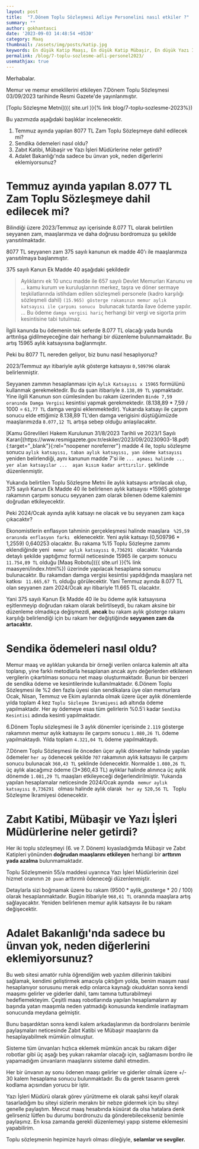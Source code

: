 ```yaml
---
layout: post
title:  "7.Dönem Toplu Sözleşmesi Adliye Personelini nasıl etkiler ?"
summary: ""
author: gokhantasci
date: '2023-09-03 14:48:54 +0530'
category: Maaş
thumbnail: /assets/img/posts/katip.jpg
keywords: En düşük Katip Maaşı, En düşük Katip Mübaşir, En düşük Yazı İşleri Müdürü Maaşı, Katip Maaşı, Mübaşir Maaşı, Yazı İşleri Müdürü Maaşı
permalink: /blog/7-toplu-sozlesme-adli-personel2023/
usemathjax: true
---
```



<p>Merhabalar.</p>
<p>Memur ve memur emeklilerini etkileyen 7.Dönem Toplu Sözleşmesi 03/09/2023 tarihinde Resmi Gazete'de yayınlanmıştır. </p>
[Toplu Sözleşme Metni]({{ site.url }}{% link blog/7-toplu-sozlesme-2023%})
<p></p>
<p>Bu yazımızda aşağıdaki başlıklar incelenecektir.</p>
<ol> 
    <li> Temmuz ayında yapılan 8077 TL Zam Toplu Sözleşmeye dahil edilecek mi?</li> 
    <li> Sendika ödemeleri nasıl oldu? </li> 
    <li> Zabıt Katibi, Mübaşir ve Yazı İşleri Müdürlerine neler getirdi? </li> 
    <li> Adalet Bakanlığı'nda sadece bu ünvan yok, neden diğerlerini eklemiyorsunuz? </li> 
</ol>

<h1> Temmuz ayında yapılan 8.077 TL Zam Toplu Sözleşmeye dahil edilecek mi? </h1>

<p>Bilindiği üzere 2023/Temmuz ayı içerisinde 8.077 TL olarak belirtilen seyyanen zam, maaşlarımıza ve daha doğrusu bordromuza şu şekilde yansıtılmaktadır.</p>
<p>
8077 TL seyyanen zam 375 sayılı kanunun ek madde 40'ı ile maaşlarımıza yansıtılmaya başlanmıştır.</p>
<p>375 sayılı Kanun Ek Madde 40 aşağıdaki şekildedir</p>

<blockquote> <p>Aylıklarını ek 10 uncu madde ile 657 sayılı Devlet Memurları Kanunu ve ... kamu kurum ve kuruluşlarının merkez, taşra ve döner sermaye teşkilatlarında istihdam edilen sözleşmeli personele (kadro karşılığı sözleşmeli dahil) <code class="highlighter-rouge">(15.965) gösterge rakamının memur aylık katsayısı ile çarpımı sonucu </code> bulunacak tutarda ilave ödeme yapılır. ...  Bu ödeme <code class="highlighter-rouge">damga vergisi hariç</code> herhangi bir vergi ve sigorta prim kesintisine tabi tutulmaz. </p> </blockquote>

<p>İlgili kanunda bu ödemenin tek seferde 8.077 TL olacağı yada bunda arttırılışa gidilmeyeceğine dair herhangi bir düzenleme bulunmamaktadır. Bu artış 15965 aylık katsayısına bağlanmıştır.</p>
<p>Peki bu 8077 TL nereden geliyor, biz bunu nasıl hesaplıyoruz?</p>
<p>2023/Temmuz ayı itibariyle aylık gösterge katsayısı <code class="highlighter-rouge">0,509796</code> olarak belirlenmiştir.</p>
<p>Seyyanen zammın hesaplanması için <code class="highlighter-rouge">Aylık Katsayısı x 15965</code> formülünü kullanmak gerekmektedir. Bu da şuan itibariyle <code class="highlighter-rouge">8.138,89 TL</code> yapmaktadır. Yine ilgili Kanunun son cümlesinden bu rakam üzerinden <code class="highlighter-rouge">Binde 7,59 oranında Damga Vergisi</code> kesintisi yapmak gerekmektedir. (8.138,89 * 7,59 / 1000 = <code class="highlighter-rouge">61,77 TL</code> damga vergisi eklenmektedir). Yukarıda katsayı ile çarpım sonucu elde ettiğimiz 8.138,89 TL'den damga verigisini düştüğümüzde maaşlarımızda <code class="highlighter-rouge">8.077,12 TL</code> artışa sebep olduğu anlaşılacaktır.</p>

<p>[Kamu Görevlileri Hakem Kurulunun 31/8/2023 Tarihli ve 2023/1 Sayılı Kararı](https://www.resmigazete.gov.tr/eskiler/2023/09/20230903-18.pdf){:target="_blank"}{:rel="noopener noreferrer"} madde 4 ile, toplu sözleşme sonucu <code class="highlighter-rouge">aylık katsayısı, taban aylık katsayısı, yan ödeme katsayısı</code> yeniden belirlendiği, aynı kanunun madde 7'si ile <code class="highlighter-rouge">... aşması halinde ... yer alan katsayılar ...  aşan kısım kadar arttırılır.</code> şeklinde düzenlenmiştir.  </p>

<p>Yukarıda belirtilen Toplu Sözleşme Metni ile aylık katsayısı artırılacak olup, 375 sayılı Kanun Ek Madde 40 ile belirlenen aylık katsayısı *15965 gösterge rakamının çarpımı sonucu seyyanen zam olarak bilenen ödeme kalemini doğrudan etkileyecektir. </p>

<p>Peki 2024/Ocak ayında aylık katsayı ne olacak ve bu seyyanen zam kaça çıkacaktır?</p>
<p>Ekonomistlerin enflasyon tahminin gerçekleşmesi halinde maaşlara <code class="highlighter-rouge"> %25,59 oranında enflasyon farkı </code> eklenecektir. Yeni aylık katsayı (0,509796 * 1,2559) 0,640253 olacaktır. Bu rakama %15 Toplu Sözleşme zammı eklendiğinde yeni <code class="highlighter-rouge"> memur aylık katsayısı 0,736291 </code> olacaktır. Yukarıda detaylı şekilde yaptığımız formül neticesinde 15965 ile çarpımı sonucu <code class="highlighter-rouge"> 11.754,89 TL</code> olduğu [Maaş Robotu]({{ site.url }}{% link maasyeni/index.html%}) üzerinde yapılacak hesaplama sonucu bulunacaktır. Bu rakamdan damga vergisi kesintisi yapıldığında maaşlara net katkısı <code class="highlighter-rouge"> 11.665,67 TL</code> olduğu görülecektir. Yani Temmuz ayında 8.077 TL olan seyyanen zam 2024/Ocak ayı itibariyle 11.665 TL olacaktır.</p>
<p>Yani 375 sayılı Kanun Ek Madde 40 ile bu ödeme aylık katsayısına eşitlenmeyip doğrudan rakam olarak belirtilseydi, bu rakam aksine bir düzenleme olmadıkça değişmezdi, <strong> ancak </strong> bu rakam aylık gösterge rakamı karşılığı belirlendiği için bu rakam her değiştiğinde <strong>seyyanen zam da artacaktır.</strong></p>

<h1> Sendika ödemeleri nasıl oldu? </h1>

<p>Memur maaş ve aylıkları yukarıda bir örneği verilen onlarca kalemin alt alta toplanıp, yine farklı metodlarla hesaplanan ancak aynı değerlerden etkilenen vergilerin çıkartılması sonucu net maaşı oluşturmaktadır. Bunun bir benzeri de sendika ödeme ve kesintilerinde kullanılmaktadır. 6.Dönem Toplu Sözleşmesi ile %2 den fazla üyesi olan sendikalara üye olan memurlara Ocak, Nisan, Temmuz ve Ekim aylarında olmak üzere üçer aylık dönemlerde yılda toplam 4 kez <code class="highlighter-rouge">Toplu Sözleşme İkramiyesi</code> adı altında ödeme yapılmaktadır. Her ay ödemeye esas tüm gelirlerin %0.5'i kadar  <code class="highlighter-rouge">Sendika Kesintisi</code> adında kesinti yapılmaktadır.</p>

<p>6.Dönem Toplu sözleşmesi ile 3 aylık dönemler içerisinde <code class="highlighter-rouge">2.119</code> gösterge rakamının memur aylık katsayısı ile çarpımı sonucu <code class="highlighter-rouge">1.080,26 TL</code> ödeme yapılmaktaydı. Yılda toplam <code class="highlighter-rouge">4.321,04 TL</code> ödeme yapılmaktaydı.</p>

<p>7.Dönem Toplu Sözleşmesi ile önceden üçer aylık dönemler halinde yapılan ödemeler <code class="highlighter-rouge">her ay</code> ödenecek şekilde <code class="highlighter-rouge">707</code> rakamının aylık katsayısı ile çarpımı sonucu bulunacak <code class="highlighter-rouge">360,43 TL</code> şeklinde ödenecektir. Normalde <code class="highlighter-rouge">1.080,26 TL</code> üç aylık alacağımız ödeme (3*360,43 TL)  aylıklar halinde alınınca üç aylık dönemde <code class="highlighter-rouge">1.081,29 TL</code> maaşları etkileyeceği değerlendirilmiştir. Yukarıda yapılan hesaplamalar neticesinde 2024/Ocak ayında <code class="highlighter-rouge"> memur aylık katsayısı 0,736291 </code> olması halinde aylık olarak <code class="highlighter-rouge"> her ay 520,56 TL </code> Toplu Sözleşme İkramiyesi ödenecektir.</p>

<h1> Zabıt Katibi, Mübaşir ve Yazı İşleri Müdürlerine neler getirdi? </h1>

<p>Her iki toplu sözleşmeyi (6. ve 7. Dönem)  kıyasladığımda Mübaşir ve Zabıt Katipleri yönünden <strong>doğrudan maaşlarını etkileyen</strong> herhangi bir <strong> arttırım yada azalma</strong> bulunmamaktadır.</p>
<p>Toplu Sözleşmenin 55/a maddesi uyarınca Yazı İşleri Müdürlerinin özel hizmet oranının <code class="highlighter-rouge">20 puan</code> arttırımlı ödeneceği düzenlenmiştir.</p>
<p>Detaylarla sizi boğmamak üzere bu rakam (9500 * aylik_gosterge * 20 / 100) olarak hesaplanmaktadır. Bugün itibariyle <code class="highlighter-rouge">968,61 TL</code> oranında maaşlara artış sağlayacaktır. Yeniden belirlenen memur aylık katsayısı ile bu rakam değişecektir.</p>

<h1> Adalet Bakanlığı'nda sadece bu ünvan yok, neden diğerlerini eklemiyorsunuz? </h1>
<p>Bu web sitesi amatör ruhla öğrendiğim web yazılım dillerinin takibini sağlamak, kendimi geliştirmek amacıyla çıktığım yolda, benim maaşım nasıl hesaplanıyor sorusunu merak edip onlarca kaynağı okuduktan sonra kendi maaşımı gelirler ve giderler dahil, tamı tamına tutturabilmeyi hedeflemekteyim. Çeşitli maaş robotlarında yapılan hesaplamaların ay başında yatan maaşımla neden yatmadığı konusunda kendimle inatlaşmam sonucunda meydana gelmiştir.</p>
<p>Bunu başardıktan sonra kendi kalem arkadaşlarımın da bordrolarını benimle paylaşmaları neticesinde Zabıt Katibi ve Mübaşir maaşlarını da hesaplayabilmek mümkün olmuştur.</p>
<p>Sisteme tüm ünvanları hızlıca eklemek mümkün ancak bu rakam diğer robotlar gibi üç aşağı beş yukarı rakamlar olacağı için, sağlamasını bordro ile yapamadığım ünvanların maaşlarını sisteme dahil etmedim. </p>
<p>Her bir ünvanın ay sonu ödenen maaşı gelirler ve giderler olmak üzere +/- 30 kalem hesaplama sonucu bulunmaktadır. Bu da gerek tasarım gerek kodlama açısından yorucu bir iştir.</p>
<p>Yazı İşleri Müdürü olarak görev yürütmeme ek olarak şahsi keyif olarak tasarladığım bu siteyi sizlerin meraknı bir nebze gidermek için bu siteyi genelle paylaştım. Mevcut maaş hesabında küsürat da olsa hatalara denk gelirseniz lütfen bu durumu bordronuzu da gönderebilecekseniz benimle paylaşınız. En kısa zamanda gerekli düzenlemeyi yapıp sisteme eklemesini yapabilirim.</p>
<p>Toplu sözleşmenin hepimize hayırlı olması dileğiyle, <strong>selamlar ve sevgiler.</strong></p>


</body>
</html>